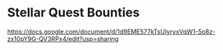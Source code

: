 # Stellar Quest Bounties

https://docs.google.com/document/d/1d9EME577kTsUIyryxVqW1-5o8z-zx10pY9G-QV3RPx4/edit?usp=sharing